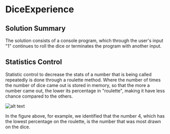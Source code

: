 # DiceExperience
## Solution Summary
The solution consists of a console program, which through the user's input "1" continues to roll the dice or terminates the program with another input.

## Statistics Control
Statistic control to decrease the stats of a number that is being called repeatedly is done through a roulette method. Where the number of times the number of dice came out is stored in memory, so that the more a number came out, the lower its percentage in "roulette", making it have less chance compared to the others.

![alt text](https://www.researchgate.net/profile/Jhielson-Montino-Pimentel/publication/320236456/figure/fig5/AS:775837079048197@1561985382212/Decision-maker-function-based-on-the-Genetic-Algorithm-Roulette-Wheel-Selection-The.ppm)

In the figure above, for example, we identified that the number 4, which has the lowest percentage on the roulette, is the number that was most drawn on the dice.
